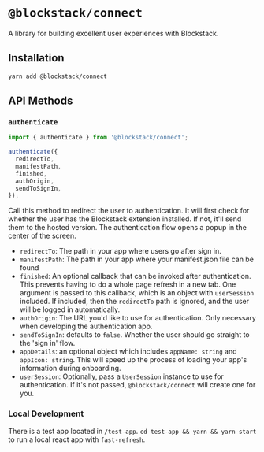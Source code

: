 # `@blockstack/connect`

A library for building excellent user experiences with Blockstack.

## Installation

```bash
yarn add @blockstack/connect
```

## API Methods

### `authenticate`

```javascript
import { authenticate } from '@blockstack/connect';

authenticate({
  redirectTo,
  manifestPath,
  finished,
  authOrigin,
  sendToSignIn,
});
```

Call this method to redirect the user to authentication. It will first check for whether the user has the Blockstack extension installed. If not, it'll send them to the hosted version. The authentication flow opens a popup in the center of the screen.

- `redirectTo`: The path in your app where users go after sign in.
- `manifestPath`: The path in your app where your manifest.json file can be found
- `finished`: An optional callback that can be invoked after authentication. This prevents having to do a whole page refresh in a new tab. One argument is passed to this callback, which is an object with `userSession` included. If included, then the `redirectTo` path is ignored, and the user will be logged in automatically.
- `authOrigin`: The URL you'd like to use for authentication. Only necessary when developing the authentication app.
- `sendToSignIn`: defaults to `false`. Whether the user should go straight to the 'sign in' flow.
- `appDetails`: an optional object which includes `appName: string` and `appIcon: string`. This will speed up the process of loading your app's information during onboarding.
- `userSession`: Optionally, pass a `UserSession` instance to use for authentication. If it's not passed, `@blockstack/connect` will create one for you.

### Local Development

There is a test app located in `/test-app`. `cd test-app && yarn && yarn start` to run a local react app with `fast-refresh`.
